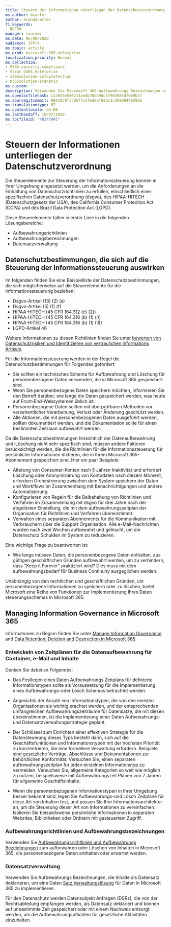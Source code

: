```yaml
---
title: Steuern der Informationen unterliegen der Datenschutzverordnung
ms.author: bcarter
author: brendacarter
f1.keywords:
- NOCSH
manager: laurawi
ms.date: 06/09/2020
audience: ITPro
ms.topic: article
ms.prod: microsoft-365-enterprise
localization_priority: Normal
ms.collection:
- M365-security-compliance
- Strat_O365_Enterprise
- m365solution-infoprotection
- m365solution-scenario
ms.custom: ''
description: Verwenden Sie Microsoft 365-Aufbewahrungs Bezeichnungen und-Richtlinien zum Verwalten personenbezogener Daten in Ihrer Microsoft 365-Umgebung.
ms.openlocfilehash: c2a933e556213ae4b78db9dc5f903885df969b27
ms.sourcegitcommit: 9841058fcc95f7c2fed6af92bc3c3686944829b6
ms.translationtype: MT
ms.contentlocale: de-DE
ms.lasthandoff: 10/07/2020
ms.locfileid: "48377045"
---
```

# <a name="govern-information-subject-to-data-privacy-regulation"></a>Steuern der Informationen unterliegen der Datenschutzverordnung

Die Steuerelemente zur Steuerung der Informationssteuerung können in Ihrer Umgebung eingesetzt werden, um die Anforderungen an die Einhaltung von Datenschutzrichtlinien zu erfüllen, einschließlich einer spezifischen Datenschutzverordnung (dsgvo), des HIPAA-HITECH (Datenschutzgesetz der USA), des California Consumer Protection Act (CCPA) und des Brazil Data Protection Act (LGPD). 

Diese Steuerelemente fallen in erster Linie in die folgenden Lösungsbereiche:

- Aufbewahrungsrichtlinien
- Aufbewahrungsbezeichnungen
- Datensatzverwaltung

## <a name="data-privacy-regulations-impacting-information-governance-controls"></a>Datenschutzbestimmungen, die sich auf die Steuerung der Informationssteuerung auswirken

Im folgenden finden Sie eine Beispielliste der Datenschutzbestimmungen, die sich möglicherweise auf die Steuerelemente für die Informationssteuerung beziehen:

- Dsgvo-Artikel (13) (2) (a)
- Dsgvo-Artikel (5) (1) (f)
- HIPAA-HITECH (45 CFR 164.312 (c) (2))
- HIPAA-HITECH (45 CFR 164.316 (b) (1) (i))
- HIPAA-HITECH (45 CFR 164.316 (b) (1) (II))
- LGPD-Artikel 46

Weitere Informationen zu diesen Richtlinien finden Sie unter [bewerten von Datenschutzrisiken und Identifizieren von vertraulichen Informations Artikeln](information-protection-deploy-assess.md).

Für die Informationssteuerung werden in der Regel die Datenschutzbestimmungen für Folgendes gefordert:

- Sie sollten ein technisches Schema für Aufbewahrung und Löschung für personenbezogene Daten verwenden, die in Microsoft 365 gespeichert sind.
- Wenn Sie personenbezogene Daten speichern möchten, informieren Sie den Betreff darüber, wie lange die Daten gespeichert werden, was heute auf Front-End-Websystemen üblich ist.
- Personenbezogene Daten sollten mit überprüfbaren Methoden vor versehentlicher Verarbeitung, Verlust oder Änderung geschützt werden.
- Alle Aktionen, die mit personenbezogenen Daten ausgeführt werden, sollten dokumentiert werden, und die Dokumentation sollte für einen bestimmten Zeitraum aufbewahrt werden.

Da die Datenschutzbestimmungen hinsichtlich der Datenaufbewahrung und-Löschung nicht sehr spezifisch sind, müssen andere Faktoren berücksichtigt werden, die die Richtlinien für die Informationssteuerung für persönliche Informationen diktieren, die in Ihrem Microsoft 365-Abonnement gespeichert sind. Hier ein paar Beispiele:

- Alterung von Consumer-Konten nach 5 Jahren Inaktivität und erfordert Löschung oder Anonymisierung von Kontodaten nach diesem Moment, erfordern Orchestrierung zwischen dem System speichern der Daten und Workflows im Zusammenhang mit Benachrichtigungen und andere Automatisierung.
- Konfigurieren von Regeln für die Beibehaltung von Richtlinien und Verfahren im Zusammenhang mit dsgvo für drei Jahre nach der abgelösten Einstellung, die mit dem aufbewahrungszeitplan der Organisation für Richtlinien und Verfahren übereinstimmt.
- Verwalten eines separaten Abonnements für die Kommunikation mit Verbrauchern über die Support Organisation. Alle e-Mail-Nachrichten wurden nach zwei Wochen aufbewahrt und gelöscht, um die Datenschutz Schulden im System zu reduzieren.

Eine wichtige Frage zu beantworten ist: 

- Wie lange müssen Daten, die personenbezogene Daten enthalten, aus gültigen geschäftlichen Gründen aufbewahrt werden, um zu verhindern, dass "Keep it Forever" praktiziert wird? Dies muss mit dem aufbewahrungsbedarf für Business Continuity ausgeglichen werden.

Unabhängig von den rechtlichen und geschäftlichen Gründen, um personenbezogene Informationen zu speichern oder zu löschen, bietet Microsoft eine Reihe von Funktionen zur Implementierung Ihres Daten steuerungsschemas in Microsoft 365.

## <a name="managing-information-governance-in-microsoft-365"></a>Managing Information Governance in Microsoft 365

Informationen zu Beginn finden Sie unter [Manage Information Governance](../compliance/manage-information-governance.md) and [Data Retention, Deletion and Destruction in Microsoft 365](https://docs.microsoft.com/office365/Enterprise/office-365-data-retention-deletion-and-destruction-overview).

### <a name="develop-data-retention-schedules-for-containers-email-and-content"></a>Entwickeln von Zeitplänen für die Datenaufbewahrung für Container, e-Mail und Inhalte

Denken Sie dabei an Folgendes:

- Das Festlegen eines Daten Aufbewahrungs Zeitplans für definierte Informationstypen sollte als Voraussetzung für die Implementierung eines Aufbewahrungs-oder Lösch Schemas betrachtet werden.

- Angesichts der Anzahl von Informationstypen, die von den meisten Organisationen als wichtig erachtet werden, und der entsprechenden umfangreichen Aufbewahrungszeiträume für Datensätze, die mit diesen übereinstimmen, ist die Implementierung einer Daten Aufbewahrungs-und Datensatzverwaltungsstrategie geplant. 

- Der Schlüssel zum Einrichten einer effektiven Strategie für die Datensteuerung dieses Typs besteht darin, sich auf die Geschäftsfunktionen und Informationstypen mit der höchsten Priorität zu konzentrieren, die eine formellere Verwaltung erfordern. Beispiele sind gesetzliche Verträge, Abschlüsse und Dokumentationen zur behördlichen Konformität. Versuchen Sie, einen separaten aufbewahrungszeitplan für jeden einzelnen Informationstyp zu vermeiden. Versuchen Sie, allgemeine Kategorien so weit wie möglich zu nutzen, beispielsweise mit Aufbewahrungszeit Plänen von 7 Jahren für allgemeine Geschäftsinhalte.

- Wenn die personenbezogenen Informationstypen in Ihrer Umgebung besser bekannt sind, legen Sie Aufbewahrungs-und Lösch Zeitpläne für diese Art von Inhalten fest, und passen Sie Ihre Informationsarchitektur an, um die Steuerung dieser Art von Informationen zu vereinfachen. Isolieren Sie beispielsweise persönliche Informationen in separaten Websites, Bibliotheken oder Ordnern mit gesteuertem Zugriff.

### <a name="retention-policies-and-retention-labels"></a>Aufbewahrungsrichtlinien und Aufbewahrungsbezeichnungen

Verwenden Sie [Aufbewahrungsrichtlinien und Aufbewahrungs Bezeichnungen](../compliance/retention.md) zum aufbewahren oder Löschen von Inhalten in Microsoft 365, die personenbezogene Daten enthalten oder erwartet werden.

### <a name="records-management"></a>Datensatzverwaltung

Verwenden Sie Aufbewahrungs Bezeichnungen, die Inhalte als Datensatz deklarieren, um eine Daten [Satz Verwaltungslösung](../compliance/records-management.md) für Daten in Microsoft 365 zu implementieren.

Für den Datenschutz werden Datensubjekt Anfragen (DSRs), die von der Rechtsabteilung empfangen werden, als Datensatz deklariert und können auf unbestimmte Zeit gespeichert oder mit einem Nachweis entsorgt werden, um die Aufbewahrungspflichten für gesetzliche Aktivitäten einzuhalten.

